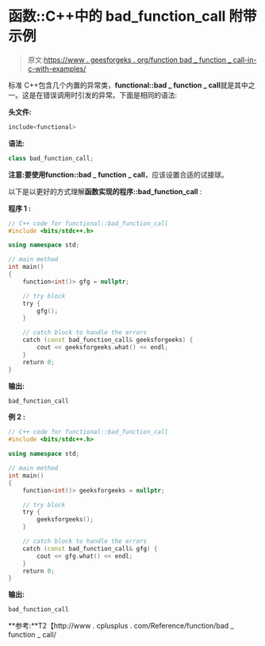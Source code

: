 # 函数::C++中的 bad_function_call 附带示例

> 原文:[https://www . geesforgeks . org/function bad _ function _ call-in-c-with-examples/](https://www.geeksforgeeks.org/functionalbad_function_call-in-c-with-examples/)

标准 C++包含几个内置的异常类，**functional::bad _ function _ call**就是其中之一。这是在错误调用时引发的异常。下面是相同的语法:

**头文件:**

```cpp
include<functional>

```

**语法:**

```cpp
class bad_function_call;

```

**注意:**要使用**function::bad _ function _ call**，应该设置合适的试接球。

以下是以更好的方式理解**函数实现的程序::bad_function_call** :

**程序 1 :**

```cpp
// C++ code for functional::bad_function_call
#include <bits/stdc++.h>

using namespace std;

// main method
int main()
{
    function<int()> gfg = nullptr;

    // try block
    try {
        gfg();
    }

    // catch block to handle the errors
    catch (const bad_function_call& geeksforgeeks) {
        cout << geeksforgeeks.what() << endl;
    }
    return 0;
}
```

**输出:**

```cpp
bad_function_call

```

**例 2 :**

```cpp
// C++ code for functional::bad_function_call
#include <bits/stdc++.h>

using namespace std;

// main method
int main()
{
    function<int()> geeksforgeeks = nullptr;

    // try block
    try {
        geeksforgeeks();
    }

    // catch block to handle the errors
    catch (const bad_function_call& gfg) {
        cout << gfg.what() << endl;
    }
    return 0;
}
```

**输出:**

```cpp
bad_function_call

```

**参考:**T2【http://www . cplusplus . com/Reference/function/bad _ function _ call/